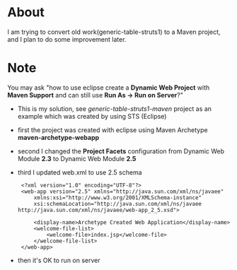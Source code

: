 # About #

I am trying to convert old work(generic-table-struts1) to a Maven project, and I plan to do some improvement later.

# Note #

You may ask "how to use eclipse create a **Dynamic Web Project** with **Maven Support** and can still use **Run As -> Run on Server**?"

* This is my solution, see *generic-table-struts1-maven* project as an example which was created by using STS (Eclipse)
 * first the project was created with eclipse using Maven Archetype **maven-archetype-webapp**
 * second I changed the **Project Facets** configuration from Dynamic Web Module **2.3** to Dynamic Web Module **2.5**
 * third I updated web.xml to use 2.5 schema

		<?xml version="1.0" encoding="UTF-8"?>
		<web-app version="2.5" xmlns="http://java.sun.com/xml/ns/javaee"
			xmlns:xsi="http://www.w3.org/2001/XMLSchema-instance"
			xsi:schemaLocation="http://java.sun.com/xml/ns/javaee http://java.sun.com/xml/ns/javaee/web-app_2_5.xsd">
		
			<display-name>Archetype Created Web Application</display-name>
			<welcome-file-list>
				<welcome-file>index.jsp</welcome-file>
			</welcome-file-list>
		</web-app>
 * then it's OK to run on server
